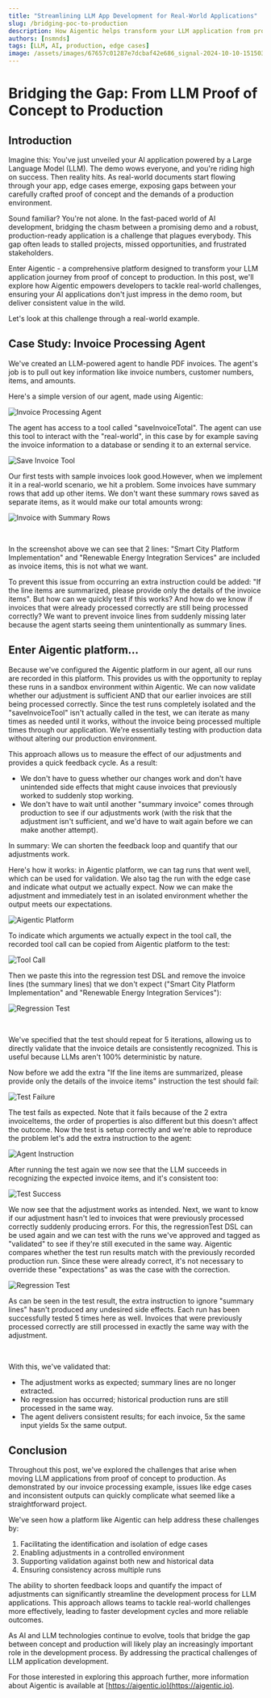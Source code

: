 ```yaml
---
title: "Streamlining LLM App Development for Real-World Applications"
slug: /bridging-poc-to-production
description: How Aigentic helps transform your LLM application from proof of concept to production
authors: [nsmnds]
tags: [LLM, AI, production, edge cases]
image: /assets/images/67657c01287e7dcbaf42e686_signal-2024-10-10-151503_002-4c6f9de9b8f1c7703364a1890f7f2c6f.jpeg
---
```


# Bridging the Gap: From LLM Proof of Concept to Production

## Introduction

Imagine this: You've just unveiled your AI application powered by a Large Language Model (LLM). The demo wows everyone, and you're riding high on success. Then reality hits. As real-world documents start flowing through your app, edge cases emerge, exposing gaps between your carefully crafted proof of concept and the demands of a production environment.

Sound familiar? You're not alone. In the fast-paced world of AI development, bridging the chasm between a promising demo and a robust, production-ready application is a challenge that plagues everybody. This gap often leads to stalled projects, missed opportunities, and frustrated stakeholders.

Enter Aigentic - a comprehensive platform designed to transform your LLM application journey from proof of concept to production. In this post, we'll explore how Aigentic empowers developers to tackle real-world challenges, ensuring your AI applications don't just impress in the demo room, but deliver consistent value in the wild.

Let's look at this challenge through a real-world example.

<!-- truncate -->

## Case Study: Invoice Processing Agent

We've created an LLM-powered agent to handle PDF invoices. The agent's job is to pull out key information like invoice numbers, customer numbers, items, and amounts. 

Here's a simple version of our agent, made using Aigentic:

![Invoice Processing Agent](https://cdn.prod.website-files.com/66c6e5b1832658d31dff397c/6765788065d4228423aeda5c_AD_4nXfl7FtiC-gjqtRmVpXevRGJOWU6WShod_gJHb3UEl9vT4r9D9slrXeB_fcdMRt6Ec0QGNIZNUW0qnD41tRoZ8lFmt9xqSXarHwvyTh7hHqQt87Yw0P0V445wv_g_BmUlOjpcVHxahc1eSg44-SZMgPrAIg.png)

The agent has access to a tool called "saveInvoiceTotal". The agent can use this tool to interact with the "real-world", in this case by for example saving the invoice information to a database or sending it to an external service.

![Save Invoice Tool](https://cdn.prod.website-files.com/66c6e5b1832658d31dff397c/67657880604743e72ee6efe0_AD_4nXeT0ft94bqX-NbHePi8esgSjcirzLt5gGjAxyL9e28j2-qE82C0OYuHueguD3PRIbdOoZzdQ4KgGsyyWUzhnxEhNWW8s-AzvuO9441Mzf9ca2fyiHGJlXtcsGKSsavcSW2eswnZlrHPR7FhqO4ylUTeVlfG.png)

Our first tests with sample invoices look good.However, when we implement it in a real-world scenario, we hit a problem. Some invoices have summary rows that add up other items. We don't want these summary rows saved as separate items, as it would make our total amounts wrong:

![Invoice with Summary Rows](https://cdn.prod.website-files.com/66c6e5b1832658d31dff397c/67657880e8bd6c3ebb14097d_AD_4nXdSERgapMMS_jInVNtZMB7qImekye9tM32Kck2aZt81_UeY3HR03_Dt0Efcm9xKwYAe41Opyo9MWuDqyj_ZhNnYVIRJz5AQvXasQjgEyFKLAQ7y8bUc9vlyJyASGnYdpoRfoqWnEuJzY7PJck1PdqYhI9WF.png)

‍

In the screenshot above we can see that 2 lines: "Smart City Platform Implementation" and "Renewable Energy Integration Services" are included as invoice items, this is not what we want.

To prevent this issue from occurring an extra instruction could be added: "If the line items are summarized, please provide only the details of the invoice items". But how can we quickly test if this works? And how do we know if invoices that were already processed correctly are still being processed correctly? We want to prevent invoice lines from suddenly missing later because the agent starts seeing them unintentionally as summary lines.

## Enter Aigentic platform…

Because we've configured the Aigentic platform in our agent, all our runs are recorded in this platform. This provides us with the opportunity to replay these runs in a sandbox environment within Aigentic. We can now validate whether our adjustment is sufficient AND that our earlier invoices are still being processed correctly. Since the test runs completely isolated and the "saveInvoiceTool" isn't actually called in the test, we can iterate as many times as needed until it works, without the invoice being processed multiple times through our application. We're essentially testing with production data without altering our production environment.

This approach allows us to measure the effect of our adjustments and provides a quick feedback cycle. As a result:

- We don't have to guess whether our changes work and don't have unintended side effects that might cause invoices that previously worked to suddenly stop working.
- We don't have to wait until another "summary invoice" comes through production to see if our adjustments work (with the risk that the adjustment isn't sufficient, and we'd have to wait again before we can make another attempt).

In summary: We can shorten the feedback loop and quantify that our adjustments work.

Here's how it works: in Aigentic platform, we can tag runs that went well, which can be used for validation. We also tag the run with the edge case and indicate what output we actually expect. Now we can make the adjustment and immediately test in an isolated environment whether the output meets our expectations.

![Aigentic Platform](https://cdn.prod.website-files.com/66c6e5b1832658d31dff397c/67657880d31a2cbbb82447ea_AD_4nXeBSuLHSg3cvZauFwhxTMIrqTE-mXoPr32i1m5R2MJb3ICm7AJJdwIG2QCTbInVXNdJKYqZW20CRsGTqvGN828A7dkTcL4ao0djA7fb8ylc2kQR-A2vfI2CdmwsoayGsZ66YJpWaIwyPuw6XdH0bO2iFDQ0.png)

To indicate which arguments we actually expect in the tool call, the recorded tool call can be copied from Aigentic platform to the test:

![Tool Call](https://cdn.prod.website-files.com/66c6e5b1832658d31dff397c/67657880c68bb5bf027e78a3_AD_4nXcTw7oRQY0IblSu8jQEkJZQf5lb_TMFVBlp-NlvvMRvaAuOzJc1stxw3YSe8ILFNjqJF0U7BD-Ek_4Nv9KHRCuxRbjU4gPOoOET9EfP-8IAqmebJnh2dppeDPL4LgPBcUgM1t-cI7g18c6ZQmUPmcXz13K9.png)

Then we paste this into the regression test DSL and remove the invoice lines (the summary lines) that we don't expect ("Smart City Platform Implementation" and "Renewable Energy Integration Services"):

![Regression Test](https://cdn.prod.website-files.com/66c6e5b1832658d31dff397c/676578804fea0e0cc2733018_AD_4nXdQc7oqQkIBmSOwQsyNAmkEiPaMTdlZWGTJJg9NfNhv8WRePi3K1hK255j8hCaxzlYWFcFhyk3dwooxy35fFzDUJmGK2n0hZldE-1aSbIDDj7VtaUdYXQBsRoZllg9eOIoCPQErEFHgqO1lR0S9bh_ed8zv.png)

‍

We've specified that the test should repeat for 5 iterations, allowing us to directly validate that the invoice details are consistently recognized. This is useful because LLMs aren't 100% deterministic by nature. 

Now before we add the extra "If the line items are summarized, please provide only the details of the invoice items" instruction the test should fail:

![Test Failure](https://cdn.prod.website-files.com/66c6e5b1832658d31dff397c/67657880726faf5bc8f55e82_AD_4nXcQ-RaPnNgS01h75iBsK0RCrpJDMbG05s9JZ5we8NU-DqYMJ-0Xb_G2E3A2gmSY28trxuVGQ9vdtVPqcvKiIAEO6DzacFOCLy4fnj6fClS83hA4pbCvcHg8it_XyGYWQhYq9ux8YF5cB0N102G9My_z-I4.png)

The test fails as expected. Note that it fails because of the 2 extra invoiceItems, the order of properties is also different but this doesn't affect the outcome. Now the test is setup correctly and we're able to reproduce the problem let's add the extra instruction to the agent:

![Agent Instruction](https://cdn.prod.website-files.com/66c6e5b1832658d31dff397c/67657880d65e7c9a1cfd14f5_AD_4nXdTKcu2xsWq_ax7NoZzxlVJZqNKSPE1oLdjJoHC8Jbo3Q4ZKOM3tFmQ3nta0H20QdLCxdFbwX4K3oeWBuICKW2IJHKlcEx0oUbqFL_26AzYTS5aB2nxDbV6cZ34wglYx_HRghvlzroVLrzziT09rUI7HLo.png)

After running the test again we now see that the LLM succeeds in recognizing the expected invoice items, and it's consistent too:

![Test Success](https://cdn.prod.website-files.com/66c6e5b1832658d31dff397c/67657880d8b2501514794583_AD_4nXcOaZxH9TjCtxHY7oAi_QTGyd5unQIBMY2oN-5KXh4KxMRzpo-JWGPfR9wDkmpRPDlR3pLefV4nC0je3N9DC857ORoH1N1UuJnRRYkmz-3CMAJXz9UPlHN2NRC_XbA-dfA7FcEHYVIsW6v9bLxjjFgky7s.png)

We now see that the adjustment works as intended. Next, we want to know if our adjustment hasn't led to invoices that were previously processed correctly suddenly producing errors. For this, the regressionTest DSL can be used again and we can test with the runs we've approved and tagged as "validated" to see if they're still executed in the same way. Aigentic compares whether the test run results match with the previously recorded production run. Since these were already correct, it's not necessary to override these "expectations" as was the case with the correction.

![Regression Test](https://cdn.prod.website-files.com/66c6e5b1832658d31dff397c/67657880b43cdebed4a5c13c_AD_4nXeZ_8QhqwGvyEbZ30HrOsGZvNS5mFbAClXADcY8fHfblD4uA0eepb0pRh-d81sTpziZbeKLTACWigLl0YLJjpBE8CSg18a_XEL9tL20uOpyTSSD3SF-0XX33ZD6FvwbRomGacOqI2AXGEsY8LuF8bdaTUw.png)

As can be seen in the test result, the extra instruction to ignore "summary lines" hasn't produced any undesired side effects. Each run has been successfully tested 5 times here as well. Invoices that were previously processed correctly are still processed in exactly the same way with the adjustment.

‍

With this, we've validated that:

- The adjustment works as expected; summary lines are no longer extracted.
- No regression has occurred; historical production runs are still processed in the same way.
- The agent delivers consistent results; for each invoice, 5x the same input yields 5x the same output.

## Conclusion

Throughout this post, we've explored the challenges that arise when moving LLM applications from proof of concept to production. As demonstrated by our invoice processing example, issues like edge cases and inconsistent outputs can quickly complicate what seemed like a straightforward project.

We've seen how a platform like Aigentic can help address these challenges by:

1. Facilitating the identification and isolation of edge cases
2. Enabling adjustments in a controlled environment
3. Supporting validation against both new and historical data
4. Ensuring consistency across multiple runs

The ability to shorten feedback loops and quantify the impact of adjustments can significantly streamline the development process for LLM applications. This approach allows teams to tackle real-world challenges more effectively, leading to faster development cycles and more reliable outcomes.

As AI and LLM technologies continue to evolve, tools that bridge the gap between concept and production will likely play an increasingly important role in the development process. By addressing the practical challenges of LLM application development.

For those interested in exploring this approach further, more information about Aigentic is available at [https://aigentic.io](https://aigentic.io).
